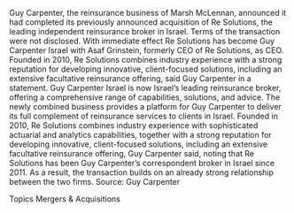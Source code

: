 Guy Carpenter, the reinsurance business of Marsh McLennan, announced it had completed its previously announced acquisition of Re Solutions, the leading independent reinsurance broker in Israel.
Terms of the transaction were not disclosed.
With immediate effect Re Solutions has become Guy Carpenter Israel with Asaf Grinstein, formerly CEO of Re Solutions, as CEO. Founded in 2010, Re Solutions combines industry experience with a strong reputation for developing innovative, client-focused solutions, including an extensive facultative reinsurance offering, said Guy Carpenter in a statement.
Guy Carpenter Israel is now Israel’s leading reinsurance broker, offering a comprehensive range of capabilities, solutions, and advice. The newly combined business provides a platform for Guy Carpenter to deliver its full complement of reinsurance services to clients in Israel.
Founded in 2010, Re Solutions combines industry experience with sophisticated actuarial and analytics capabilities, together with a strong reputation for developing innovative, client-focused solutions, including an extensive facultative reinsurance offering, Guy Carpenter said, noting that Re Solutions has been Guy Carpenter’s correspondent broker in Israel since 2011. As a result, the transaction builds on an already strong relationship between the two firms.
Source: Guy Carpenter

Topics
Mergers & Acquisitions
